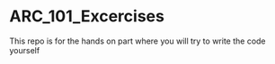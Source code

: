 # ARC_101_Excercises
This repo is for the hands on part where you will try to write the code yourself
